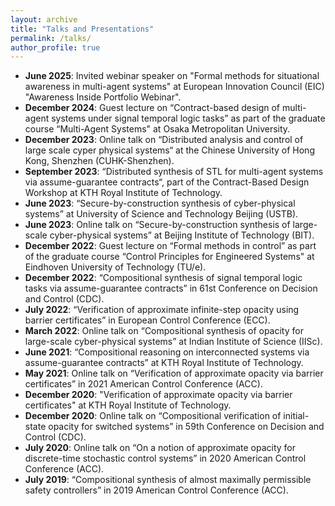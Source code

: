 ```yaml
---
layout: archive
title: "Talks and Presentations"
permalink: /talks/
author_profile: true
---
```

* **June 2025**: Invited webinar speaker on "Formal methods for situational awareness in multi-agent systems" at European Innovation Council (EIC) "Awareness Inside Portfolio Webinar".
* **December 2024**: Guest lecture on “Contract-based design of multi-agent systems under signal temporal logic tasks” as part of the graduate course “Multi-Agent Systems" at Osaka Metropolitan University.
* **December 2023**: Online talk on “Distributed analysis and control of large scale cyper physical systems“ at the Chinese University of Hong Kong, Shenzhen (CUHK-Shenzhen).
* **September 2023**: “Distributed synthesis of STL for multi-agent systems via assume-guarantee contracts“, part of the Contract-Based Design Workshop at KTH Royal Institute of Technology.
* **June 2023**: “Secure-by-construction synthesis of cyber-physical systems” at University of Science and Technology Beijing (USTB). 
* **June 2023**: Online talk on “Secure-by-construction synthesis of large-scale cyber-physical systems” at Beijing Institute of Technology (BIT). 
* **December 2022**: Guest lecture on “Formal methods in control” as part of the graduate course “Control Principles for Engineered Systems" at Eindhoven University of Technology (TU/e).
* **December 2022**: “Compositional synthesis of signal temporal logic tasks via assume-guarantee contracts” in 61st Conference on Decision and Control (CDC).
* **July 2022**: “Verification of approximate infinite-step opacity using barrier certificates” in European Control Conference (ECC).
* **March 2022**: Online talk on “Compositional synthesis of opacity for large-scale cyber-physical systems” at Indian Institute of Science (IISc).
* **June 2021**: “Compositional reasoning on interconnected systems via assume-guarantee contracts” at KTH Royal Institute of Technology.
* **May 2021**: Online talk on “Verification of approximate opacity via barrier certificates” in 2021 American Control Conference (ACC).
* **December 2020**: "Verification of approximate opacity via barrier certificates" at KTH Royal Institute of Technology. 
* **December 2020**: Online talk on “Compositional verification of initial-state opacity for switched systems” in 59th Conference on Decision and Control (CDC).
* **July 2020**: Online talk on “On a notion of approximate opacity for discrete-time stochastic control systems” in 2020 American Control Conference (ACC).
* **July 2019**: “Compositional synthesis of almost maximally permissible safety controllers” in 2019 American Control Conference (ACC).
 

